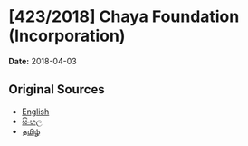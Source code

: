# [423/2018] Chaya Foundation (Incorporation)

**Date:** 2018-04-03

## Original Sources

- [English](https://documents.gov.lk/view/bills/2018/4/423-2018_E.pdf)
- [සිංහල](https://documents.gov.lk/view/bills/2018/4/423-2018_S.pdf)
- [தமிழ்](https://documents.gov.lk/view/bills/2018/4/423-2018_T.pdf)

